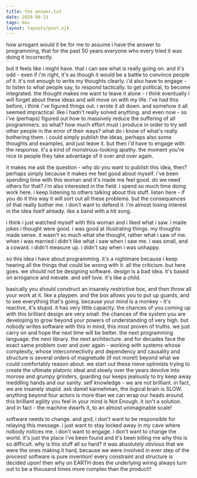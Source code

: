 ```yaml
---
title: the answer.txt
date: 2020-06-13
tags: dev
layout: layouts/post.njk
---
```


how arrogant would it be for me to assume i
have the answer to programming, that for the
past 50 years everyone who every tried it
was doing it incorrectly.

but it feels like i might have. that i can
see what is really going on. and it's odd -
even if i'm right, it's as though it would
be a battle to convince people of it. it's
not enough to write my thoughts clearly.
i'd also have to engage - to listen to what
people say, to respond tactically. to get
political, to become integrated. the thought
makes me want to leave it alone - i think
eventually i will forget about these ideas
and will move on with my life. i've had this
before, i think i've figured things out. i
wrote it all down. and somehow it all seemed
impractical. like i hadn't really solved
anything. and even now - so i've (perhaps)
figured out how to massively reduce the
suffering of all programmers. so what?
how much effort must i produce in order to
try sell other people in the error of their
ways? what do i know of what's really
bothering them. i could simply publish the
ideas, perhaps also some thoughts and
examples, and just leave it. but then i'd
have to engage with the response. it's a
kind of monstrous-looking apathy. the
moment you're nice to people they take
advantage of it over and over again.

it makes me ask the question - why do you
want to publish this idea, then? perhaps
simply because it makes me feel good about
myself. i've been spending time with this
woman and it's made me feel good. do we
need others for that? i'm also interested
in the field. i spend so much time doing
work here. i keep listening to others
talking about this stuff. listen here -
if you do it this way it will sort out all
these problems. but the consequences of
that really bother me. i don't want to
defend it. i'm almost losing interest in
the idea itself already. like a band with
a hit song.

i think i just watched myself with this
woman and i liked what i saw. i made jokes
i thought were good. i was good at
illustrating things. my thoughts made
sense. it wasn't so much what she thought,
rather what i saw of me. when i was
married i didn't like what i saw when i
saw me. i was small, and a coward. i
didn't measure up. i didn't say when i was
unhappy.

so this idea i have about programming. it's
a nightmare because i keep hearing all the
things that could be wrong with it. all
the criticism. but here goes. we should not
be designing software. design is a bad idea.
it's based on arrogance and nievate. and
self love. it's like a child.

basically you should construct an insanely
restrictive box, and then throw all your
work at it. like a playpen. and the box
allows you to put up guards, and to see
everything that's going. because your mind
is a monkey - it's reactive, it's stupid.
it has very little capacity. the chances
of you coming up with this brilliant
design are very small. the chances of the
system you are developing to grow beyond
your powers of understanding of very high.
but nobody writes software with this in
mind, this most proven of truths. we just
carry on and hope the next time will be
better. the next programming language.
the next library. the next architecture.
and for decades face the exact same problem
over and over again - working with systems
whose complexity, whose interconnectivity
and dependency and causality and structure
is several orders of magnetude (if not
more!) beyond what we could comfortably
reason about. we start out these nieve
optimists trying to create the ultimate
platonic ideal and slowly over the years
devolve into morose and grumpy grinders,
guarding our keeps jealously to try keep
away meddling hands and our sanity.
self knowledge - we are not brilliant.
in fact, we are insanely stupid. ask
daniel kannehman, the logical brain
is SLOW. anything beyond four actors
is more than we can wrap our heads around.
this brilliant agility you feel in your
mind is Not Enough. it isn't a solution.
and in fact - the machine dwarfs it,
to an almost unimaginable scale!

software needs to change. and god, i don't
want to be responsible for relaying this
message. i just want to stay locked away
in my cave where nobody notices me. i don't
want to engage. i don't want to change the
world. it's just the place i've been found
and it's been killing me why this is so
difficult. why is this stuff all so hard?
it was absolutely obvious that we were
the ones making it hard, because we were
involved in ever step of the process!
software is pure invention! every constraint
and structure is decided upon! then why
on EARTH does the underlying wiring always 
turn out to be a thousand times more complex 
than the product!!
